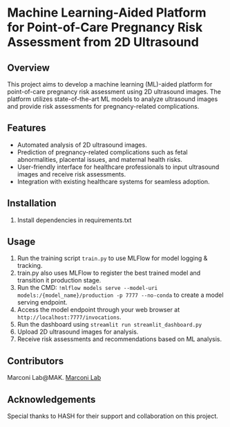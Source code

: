 # Machine Learning-Aided Platform for Point-of-Care Pregnancy Risk Assessment from 2D Ultrasound

## Overview
This project aims to develop a machine learning (ML)-aided platform for point-of-care pregnancy risk assessment using 2D ultrasound images. The platform utilizes state-of-the-art ML models to analyze ultrasound images and provide risk assessments for pregnancy-related complications.

## Features
- Automated analysis of 2D ultrasound images.
- Prediction of pregnancy-related complications such as fetal abnormalities, placental issues, and maternal health risks.
- User-friendly interface for healthcare professionals to input ultrasound images and receive risk assessments.
- Integration with existing healthcare systems for seamless adoption.

## Installation
1. Install dependencies in requirements.txt

## Usage
1. Run the training script `train.py` to use MLFlow for model logging & tracking.
2. train.py also uses MLFlow to register the best trained model and transition it production stage.
3. Run the CMD: `!mlflow models serve --model-uri models:/{model_name}/production -p 7777 --no-conda` to create a model serving endpoint.
4. Access the model endpoint through your web browser at `http://localhost:7777/invocations`.
5. Run the dashboard using `streamlit run streamlit_dashboard.py`
6. Upload 2D ultrasound images for analysis.
7. Receive risk assessments and recommendations based on ML analysis.

## Contributors
Marconi Lab@MAK. [Marconi Lab](https://marconilab.org/)

## Acknowledgements
Special thanks to HASH for their support and collaboration on this project.
